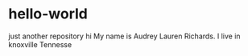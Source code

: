 # hello-world
just another repository
hi
My name is Audrey
Lauren Richards.
I live in knoxville Tennesse
